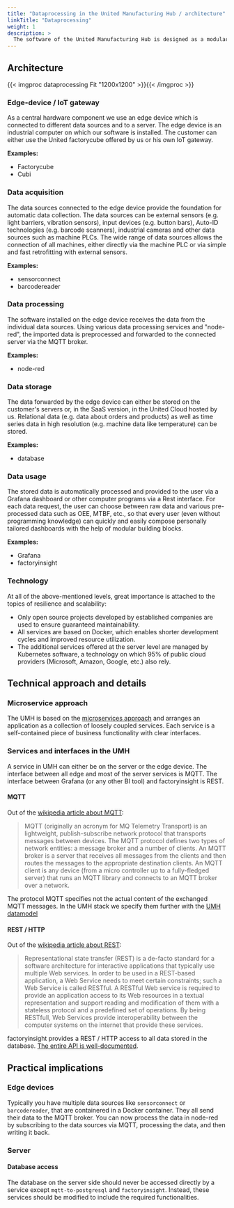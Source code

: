 ```yaml
---
title: "Dataprocessing in the United Manufacturing Hub / architecture"
linkTitle: "Dataprocessing"
weight: 1
description: >
  The software of the United Manufacturing Hub is designed as a modular system. Our software serves as a basic building block for connecting and using various hardware and software components quickly and easily. This enables flexible use and thus the possibility to create comprehensive solutions for various challenges in the industry.
---
```


## Architecture

{{< imgproc dataprocessing Fit "1200x1200" >}}{{< /imgproc >}}

### Edge-device / IoT gateway

As a central hardware component we use an edge device which is connected to different data sources and to a server. The edge device is an industrial computer on which our software is installed. The customer can either use the United factorycube offered by us or his own IoT gateway.

**Examples:**

- Factorycube
- Cubi

### Data acquisition

The data sources connected to the edge device provide the foundation for automatic data collection.  The data sources can be external sensors (e.g. light barriers, vibration sensors), input devices (e.g. button bars), Auto-ID technologies (e.g. barcode scanners), industrial cameras and other data sources such as machine PLCs. The wide range of data sources allows the connection of all machines, either directly via the machine PLC or via simple and fast retrofitting with external sensors.

**Examples:**

- sensorconnect
- barcodereader

### Data processing

The software installed on the edge device receives the data from the individual data sources. Using various data processing services and "node-red", the imported data is preprocessed and forwarded to the connected server via the MQTT broker.

**Examples:**

- node-red

### Data storage

The data forwarded by the edge device can either be stored on the customer's servers or, in the SaaS version, in the United Cloud hosted by us. Relational data (e.g. data about orders and products) as well as time series data in high resolution (e.g. machine data like temperature) can be stored.

**Examples:**

- database

### Data usage

The stored data is automatically processed and provided to the user via a Grafana dashboard or other computer programs via a Rest interface. For each data request, the user can choose between raw data and various pre-processed data such as OEE, MTBF, etc., so that every user (even without programming knowledge) can quickly and easily compose personally tailored dashboards with the help of modular building blocks.

**Examples:**

- Grafana
- factoryinsight

### Technology

At all of the above-mentioned levels, great importance is attached to the topics of resilience and scalability:

- Only open source projects developed by established companies are used to ensure guaranteed maintainability.
- All services are based on Docker, which enables shorter development cycles and improved resource utilization.
- The additional services offered at the server level are managed by Kubernetes software, a technology on which 95% of public cloud providers (Microsoft, Amazon, Google, etc.) also rely.

## Technical approach and details

### Microservice approach

The UMH is based on the [microservices approach](https://en.wikipedia.org/wiki/Microservices) and arranges an application as a collection of loosely coupled services. Each service is a self-contained piece of business functionality with clear interfaces.

### Services and interfaces in the UMH

A service in UMH can either be on the server or the edge device. The interface between all edge and most of the server services is MQTT. The interface between Grafana (or any other BI tool) and factoryinsight is REST.

#### MQTT

Out of the [wikipedia article about MQTT](https://en.wikipedia.org/wiki/MQTT):

> MQTT (originally an acronym for MQ Telemetry Transport) is an lightweight, publish-subscribe network protocol that transports messages between devices. The MQTT protocol defines two types of network entities: a message broker and a number of clients. An MQTT broker is a server that receives all messages from the clients and then routes the messages to the appropriate destination clients. An MQTT client is any device (from a micro controller up to a fully-fledged server) that runs an MQTT library and connects to an MQTT broker over a network.

The protocol MQTT specifies not the actual content of the exchanged MQTT messages. In the UMH stack we specify them further with the [UMH datamodel](../mqtt/)

#### REST / HTTP

Out of the [wikipedia article about REST](https://en.wikipedia.org/wiki/Representational_state_transfer):

> Representational state transfer (REST) is a de-facto standard for a software architecture for interactive applications that typically use multiple Web services. In order to be used in a REST-based application, a Web Service needs to meet certain constraints; such a Web Service is called RESTful. A RESTful Web service is required to provide an application access to its Web resources in a textual representation and support reading and modification of them with a stateless protocol and a predefined set of operations. By being RESTfull, Web Services provide interoperability between the computer systems on the internet that provide these services.

factoryinsight provides a REST / HTTP access to all data stored in the database. [The entire API is well-documented](../server/factoryinsight/openapi/factoryinsight.yml).

## Practical implications

### Edge devices

Typically you have multiple data sources like `sensorconnect` or `barcodereader`, that are containered in a Docker container. They all send their data to the MQTT broker. You can now process the data in node-red by subscribing to the data sources via MQTT, processing the data, and then writing it back.

### Server

#### Database access

The database on the server side should never be accessed directly by a service except `mqtt-to-postgresql` and `factoryinsight`. Instead, these services should be modified to include the required functionalities.
